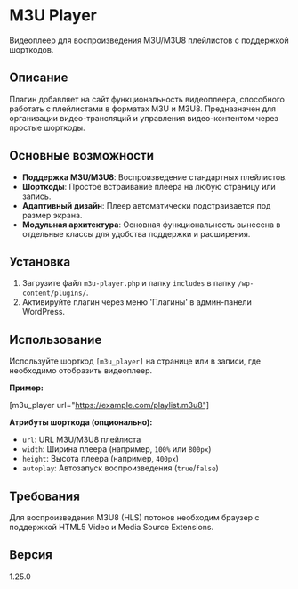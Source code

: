 # M3U Player

Видеоплеер для воспроизведения M3U/M3U8 плейлистов с поддержкой шорткодов.

## Описание

Плагин добавляет на сайт функциональность видеоплеера, способного работать с плейлистами в форматах M3U и M3U8. Предназначен для организации видео-трансляций и управления видео-контентом через простые шорткоды.

## Основные возможности

-   **Поддержка M3U/M3U8**: Воспроизведение стандартных плейлистов.
-   **Шорткоды**: Простое встраивание плеера на любую страницу или запись.
-   **Адаптивный дизайн**: Плеер автоматически подстраивается под размер экрана.
-   **Модульная архитектура**: Основная функциональность вынесена в отдельные классы для удобства поддержки и расширения.

## Установка

1.  Загрузите файл `m3u-player.php` и папку `includes` в папку `/wp-content/plugins/`.
2.  Активируйте плагин через меню 'Плагины' в админ-панели WordPress.

## Использование

Используйте шорткод `[m3u_player]` на странице или в записи, где необходимо отобразить видеоплеер.

**Пример:**

[m3u_player url="https://example.com/playlist.m3u8"]

**Атрибуты шорткода (опционально):**
-   `url`: URL M3U/M3U8 плейлиста
-   `width`: Ширина плеера (например, `100%` или `800px`)
-   `height`: Высота плеера (например, `400px`)
-   `autoplay`: Автозапуск воспроизведения (`true`/`false`)

## Требования

Для воспроизведения M3U8 (HLS) потоков необходим браузер с поддержкой HTML5 Video и Media Source Extensions.

## Версия

1.25.0